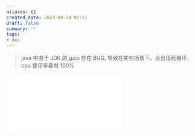 ```yaml
---
aliases: []
created_date: 2023-08-24 01:51
draft: false
summary: ''
tags:
- dev
---
```


> java 中由于 JDK 的 gzip 存在 BUG, 导致在某些场景下，会出现死循环，cpu 使用率暴增 100%

![200|gzip jdk8's infinite loop](gzip%20jdk8's%20infinite%20loop.excalidraw.md)